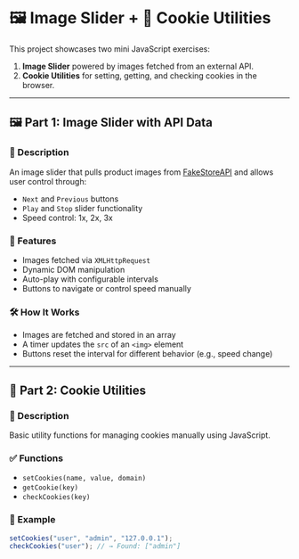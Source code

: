 # 🖼️ Image Slider + 🍪 Cookie Utilities

This project showcases two mini JavaScript exercises:

1. **Image Slider** powered by images fetched from an external API.
2. **Cookie Utilities** for setting, getting, and checking cookies in the browser.

---

## 🖼️ Part 1: Image Slider with API Data

### 📌 Description

An image slider that pulls product images from [FakeStoreAPI](https://fakestoreapi.com/products) and allows user control through:

- `Next` and `Previous` buttons
- `Play` and `Stop` slider functionality
- Speed control: 1x, 2x, 3x

### 🚀 Features

- Images fetched via `XMLHttpRequest`
- Dynamic DOM manipulation
- Auto-play with configurable intervals
- Buttons to navigate or control speed manually

### 🛠️ How It Works

- Images are fetched and stored in an array
- A timer updates the `src` of an `<img>` element
- Buttons reset the interval for different behavior (e.g., speed change)

---

## 🍪 Part 2: Cookie Utilities

### 📌 Description

Basic utility functions for managing cookies manually using JavaScript.

### ✅ Functions

- `setCookies(name, value, domain)`
- `getCookie(key)`
- `checkCookies(key)`

### 🧪 Example

```js
setCookies("user", "admin", "127.0.0.1");
checkCookies("user"); // → Found: ["admin"]
```
